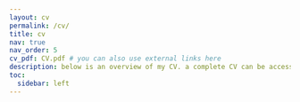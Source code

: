 ```yaml
---
layout: cv
permalink: /cv/
title: cv
nav: true
nav_order: 5
cv_pdf: CV.pdf # you can also use external links here
description: below is an overview of my CV. a complete CV can be accessed through the PDF icon on the right.
toc:
  sidebar: left
---
```

